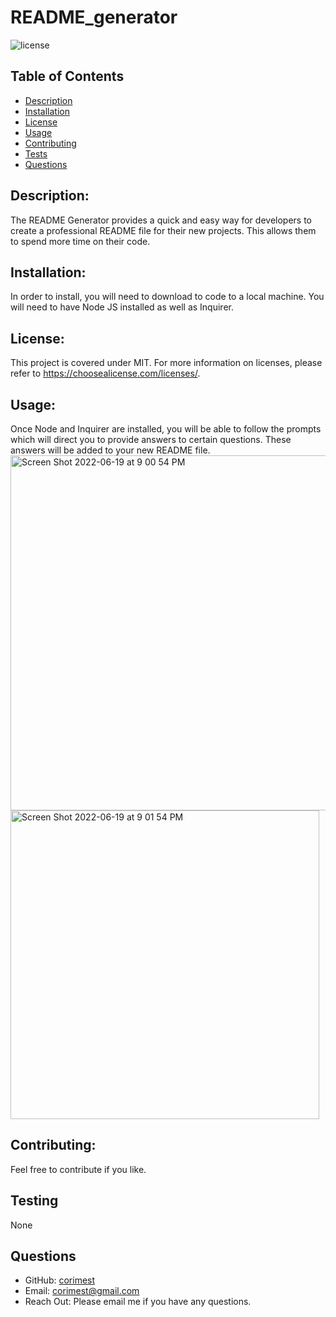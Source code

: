 # README_generator
  ![license](https://img.shields.io/badge/license-MIT-red.svg?style=for-the-badge&logo=appveyor)

  ## Table of Contents
  - [Description](#description)
  - [Installation](#installation)
  - [License](#license)
  - [Usage](#usage)
  - [Contributing](#contributing)
  - [Tests](#tests)
  - [Questions](#questions)

  ## Description: 
  The README Generator provides a quick and easy way for developers to create a professional README file for their new projects. This allows them to spend more time on their code.
  ## Installation:
  In order to install, you will need to download to code to a local machine. You will need to have Node JS installed as well as Inquirer. 
  ## License: 
  This project is covered under MIT.
  For more information on licenses, please refer to https://choosealicense.com/licenses/.
  ## Usage: 
  Once Node and Inquirer are installed, you will be able to follow the prompts which will direct you to provide answers to certain questions. These answers will be added to your new README file. 
  <img width="568" alt="Screen Shot 2022-06-19 at 9 00 54 PM" src="https://user-images.githubusercontent.com/88792082/174512586-5aba3203-d07a-455a-85b0-f1f5970a2be1.png">
  <img width="494" alt="Screen Shot 2022-06-19 at 9 01 54 PM" src="https://user-images.githubusercontent.com/88792082/174512623-a73f0b3c-b3e4-4f89-a193-b857a8c8bbeb.png">
  ## Contributing: 
  Feel free to contribute if you like. 
  ## Testing
  None
  ## Questions
  - GitHub: [corimest](https://github.com/corimest)
  - Email: [corimest@gmail.com](mailto:user@example.com)
  - Reach Out: Please email me if you have any questions. 
